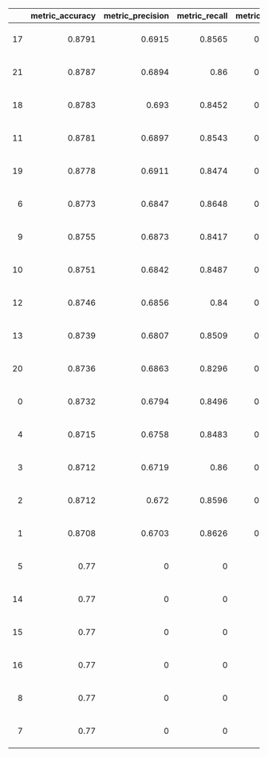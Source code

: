|    |   metric_accuracy |   metric_precision |   metric_recall |   metric_AUC | model_name                              |   dataset_size |   dense_out_features |   learning_rate | scheduler                    |   warmup_steps | freeze_embedding_model   |   batch_size |   num_epochs |
|---:|------------------:|-------------------:|----------------:|-------------:|:----------------------------------------|---------------:|---------------------:|----------------:|:-----------------------------|---------------:|:-------------------------|-------------:|-------------:|
| 17 |            0.8791 |             0.6915 |          0.8565 |       0.8712 | sentence-transformers/all-mpnet-base-v2 |          64000 |                  460 |     0.000442976 | warmupconstant               |           1500 | True                     |           32 |            8 |
| 21 |            0.8787 |             0.6894 |          0.86   |       0.8721 | sentence-transformers/all-mpnet-base-v2 |          64000 |                  840 |     4.85252e-05 | warmupcosinewithhardrestarts |            500 | True                     |           32 |            8 |
| 18 |            0.8783 |             0.693  |          0.8452 |       0.8667 | sentence-transformers/all-mpnet-base-v2 |          64000 |                  218 |     0.000822105 | warmupcosine                 |           1000 | True                     |           64 |            8 |
| 11 |            0.8781 |             0.6897 |          0.8543 |       0.8698 | sentence-transformers/all-mpnet-base-v2 |          32000 |                  496 |     0.000105396 | constantlr                   |           1500 | True                     |           64 |            8 |
| 19 |            0.8778 |             0.6911 |          0.8474 |       0.8671 | sentence-transformers/all-mpnet-base-v2 |          64000 |                  441 |     0.000261107 | warmuplinear                 |           1500 | True                     |           32 |            8 |
|  6 |            0.8773 |             0.6847 |          0.8648 |       0.8729 | sentence-transformers/all-mpnet-base-v2 |          16000 |                  154 |     0.000109588 | warmupconstant               |           1000 | False                    |           32 |            8 |
|  9 |            0.8755 |             0.6873 |          0.8417 |       0.8637 | sentence-transformers/all-mpnet-base-v2 |          32000 |                  271 |     0.000725186 | warmupcosine                 |           1500 | True                     |           32 |            8 |
| 10 |            0.8751 |             0.6842 |          0.8487 |       0.8658 | sentence-transformers/all-mpnet-base-v2 |          32000 |                  569 |     0.000280869 | warmuplinear                 |           1500 | True                     |           32 |            8 |
| 12 |            0.8746 |             0.6856 |          0.84   |       0.8625 | sentence-transformers/all-mpnet-base-v2 |          32000 |                  449 |     0.00074908  | warmupconstant               |           1000 | True                     |           64 |            8 |
| 13 |            0.8739 |             0.6807 |          0.8509 |       0.8658 | sentence-transformers/all-mpnet-base-v2 |          32000 |                  654 |     0.000840979 | warmupconstant               |           1500 | True                     |           64 |            8 |
| 20 |            0.8736 |             0.6863 |          0.8296 |       0.8582 | sentence-transformers/all-mpnet-base-v2 |          64000 |                  170 |     0.000654495 | warmupconstant               |            500 | True                     |           32 |            8 |
|  0 |            0.8732 |             0.6794 |          0.8496 |       0.8649 | sentence-transformers/all-mpnet-base-v2 |          16000 |                  776 |     0.000217531 | warmupcosinewithhardrestarts |           1500 | True                     |           64 |            8 |
|  4 |            0.8715 |             0.6758 |          0.8483 |       0.8634 | sentence-transformers/all-mpnet-base-v2 |          16000 |                  524 |     0.000116312 | constantlr                   |            500 | True                     |           32 |            8 |
|  3 |            0.8712 |             0.6719 |          0.86   |       0.8673 | sentence-transformers/all-mpnet-base-v2 |          16000 |                  819 |     6.37079e-05 | warmupcosinewithhardrestarts |           1000 | True                     |           32 |            8 |
|  2 |            0.8712 |             0.672  |          0.8596 |       0.8671 | sentence-transformers/all-mpnet-base-v2 |          16000 |                  528 |     9.57227e-05 | warmuplinear                 |           1500 | True                     |           64 |            8 |
|  1 |            0.8708 |             0.6703 |          0.8626 |       0.8679 | sentence-transformers/all-mpnet-base-v2 |          16000 |                  914 |     5.66046e-05 | warmupcosine                 |            500 | True                     |           64 |            8 |
|  5 |            0.77   |             0      |          0      |       0.5    | sentence-transformers/all-mpnet-base-v2 |          16000 |                  892 |     0.000669993 | constantlr                   |           1500 | False                    |           32 |            8 |
| 14 |            0.77   |             0      |          0      |       0.5    | sentence-transformers/all-mpnet-base-v2 |          32000 |                  533 |     0.000400608 | warmupconstant               |           1500 | False                    |           32 |            8 |
| 15 |            0.77   |             0      |          0      |       0.5    | sentence-transformers/all-mpnet-base-v2 |          32000 |                  305 |     0.000720897 | constantlr                   |           1000 | False                    |           32 |            8 |
| 16 |            0.77   |             0      |          0      |       0.5    | sentence-transformers/all-mpnet-base-v2 |          32000 |                  113 |     0.000622257 | constantlr                   |           1000 | False                    |           32 |            8 |
|  8 |            0.77   |             0      |          0      |       0.5    | sentence-transformers/all-mpnet-base-v2 |          16000 |                  346 |     0.000912181 | warmupcosinewithhardrestarts |           1500 | False                    |           32 |            8 |
|  7 |            0.77   |             0      |          0      |       0.5    | sentence-transformers/all-mpnet-base-v2 |          16000 |                  970 |     0.000790808 | warmupcosine                 |            500 | False                    |           32 |            8 |